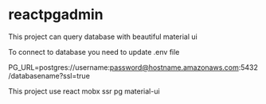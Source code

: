 # reactpgadmin

This project can query database with beautiful material ui

To connect to database you need to update .env file

PG_URL=postgres://username:password@hostname.amazonaws.com:5432/databasename?ssl=true

This project use react mobx ssr pg material-ui
